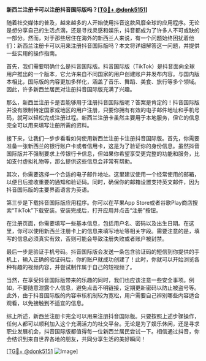 **新西兰注册卡可以注册抖音国际版吗？[[TG💪+ @donk5151](https://t.me/s/donk5151)]**

随着社交媒体的普及，越来越多的人开始使用抖音这款风靡全球的应用程序。无论是想分享自己的生活点滴，还是寻找灵感和娱乐，抖音都成为了许多人不可或缺的一部分。然而，对于那些居住在海外的新西兰人来说，有一个问题始终困扰着他们：新西兰注册卡可以用来注册抖音国际版吗？本文将详细解答这一问题，并提供一些实用的操作指南。

首先，我们需要明确什么是抖音国际版。抖音国际版（TikTok）是抖音面向全球用户推出的一个版本，它允许来自不同国家的用户创建账户并发布内容。与国内版本相比，国际版的内容更加多样化，涵盖了音乐、舞蹈、美食、旅行等多个领域。因此，许多新西兰居民对注册抖音国际版充满了兴趣。

那么，新西兰注册卡是否能够用于注册抖音国际版呢？答案是肯定的！抖音国际版并没有限制特定国家或地区的用户注册，只要你拥有有效的电子邮件地址和手机号码，就可以轻松完成注册过程。新西兰注册卡虽然主要用于本地服务，但它的信息完全可以用来填写注册所需的资料。

接下来，让我们一步步看看如何使用新西兰注册卡注册抖音国际版。首先，你需要准备一张新西兰的银行账户卡或者信用卡，这是为了验证你的身份信息。虽然抖音国际版并不强制要求上传银行卡信息，但如果你希望享受更完整的功能和服务，比如支付虚拟礼物等，那么提供这些信息会非常有帮助。

其次，你需要选择一个合适的电子邮件地址。这里建议使用一个经常使用的邮箱，以便日后接收重要的通知和验证码。同时，确保你的邮箱设置支持英文邮件，因为抖音国际版的主要界面语言为英语。

第三步是下载抖音国际版应用程序。你可以在苹果App Store或者谷歌Play商店搜索“TikTok”下载安装。安装完成后，打开应用并点击“注册”按钮。

在注册页面，你需要填写一些基本信息，包括用户名、密码以及出生日期。在这里，你可以使用新西兰注册卡上的信息来填写地址等相关字段。需要注意的是，填写的信息必须真实有效，否则可能会导致注册失败或者账户被封禁。

最后一步是验证手机号码。抖音国际版会发送一条包含验证码的短信到你提供的手机上，输入正确的验证码后，你的账户就成功创建了！此时，你就可以开始浏览各种有趣的视频内容，并尝试制作属于自己的短视频了。

当然，在享受抖音国际版带来的乐趣的同时，我们也应该注意一些安全事项。例如，不要随意泄露个人信息，避免点击不明链接，定期更新密码以防止被盗号等。此外，由于抖音国际版的内容审核机制较为宽松，用户需要自己辨别哪些内容适合观看，以免接触到不适宜的信息。

综上所述，新西兰注册卡完全可以用来注册抖音国际版。只要按照上述步骤操作，任何人都可以顺利加入这个充满活力的社交平台。无论是为了娱乐休闲，还是寻求职业发展机会，抖音国际版都值得每一位新西兰居民尝试一下。相信通过抖音，你会结识到来自世界各地的朋友，共同分享生活的美好瞬间！

[[TG💪+ @donk5151](https://t.me/s/donk5151) ![Image](https://i.postimg.cc/rwNCRYN7/Snipaste-2025-04-30-17-27-05.png)]